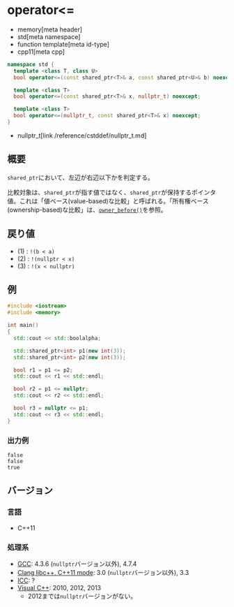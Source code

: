 # operator<=
* memory[meta header]
* std[meta namespace]
* function template[meta id-type]
* cpp11[meta cpp]

```cpp
namespace std {
  template <class T, class U>
  bool operator<=(const shared_ptr<T>& a, const shared_ptr<U>& b) noexcept; // (1)

  template <class T>
  bool operator<=(const shared_ptr<T>& x, nullptr_t) noexcept;              // (2)

  template <class T>
  bool operator<=(nullptr_t, const shared_ptr<T>& x) noexcept;              // (3)
}
```
* nullptr_t[link /reference/cstddef/nullptr_t.md]

## 概要
`shared_ptr`において、左辺が右辺以下かを判定する。

比較対象は、`shared_ptr`が指す値ではなく、`shared_ptr`が保持するポインタ値。これは「値ベース(value-based)な比較」と呼ばれる。「所有権ベース(ownership-based)な比較」は、[`owner_before()`](owner_before.md)を参照。


## 戻り値
- (1) : `!(b < a)`
- (2) : `!(nullptr < x)`
- (3) : `!(x < nullptr)`


## 例
```cpp example
#include <iostream>
#include <memory>

int main()
{
  std::cout << std::boolalpha;

  std::shared_ptr<int> p1(new int(3));
  std::shared_ptr<int> p2(new int(3));

  bool r1 = p1 <= p2;
  std::cout << r1 << std::endl;

  bool r2 = p1 <= nullptr;
  std::cout << r2 << std::endl;

  bool r3 = nullptr <= p1;
  std::cout << r3 << std::endl;
}
```

### 出力例
```
false
false
true
```

## バージョン
### 言語
- C++11

### 処理系
- [GCC](/implementation.md#gcc): 4.3.6 (`nullptr`バージョン以外), 4.7.4
- [Clang libc++, C++11 mode](/implementation.md#clang): 3.0 (`nullptr`バージョン以外), 3.3
- [ICC](/implementation.md#icc): ?
- [Visual C++](/implementation.md#visual_cpp): 2010, 2012, 2013
	- 2012までは`nullptr`バージョンがない。
